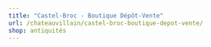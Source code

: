 ```yaml
---
title: "Castel-Broc - Boutique Dépôt-Vente"
url: /chateauvillain/castel-broc-boutique-depot-vente/
shop: antiquités
---
```

